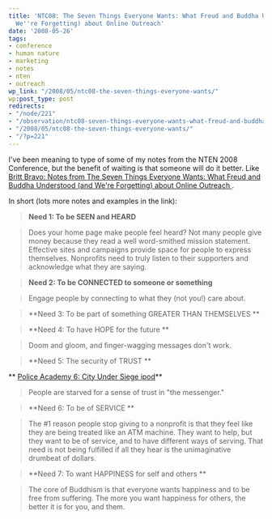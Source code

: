 ```yaml
---
title: 'NTC08: The Seven Things Everyone Wants: What Freud and Buddha Understood (and
  We''re Forgetting) about Online Outreach'
date: '2008-05-26'
tags:
- conference
- human nature
- marketing
- notes
- nten
- outreach
wp_link: "/2008/05/ntc08-the-seven-things-everyone-wants/"
wp:post_type: post
redirects:
- "/node/221"
- "/observation/ntc08-seven-things-everyone-wants-what-freud-and-buddha-understood-and-were-forgetting-a"
- "/2008/05/ntc08-the-seven-things-everyone-wants/"
- "/?p=221"
---
```


I've been meaning to type of some of my notes from the NTEN 2008 Conference, but the benefit of waiting is that someone will do it better. Like [Britt Bravo: Notes from The Seven Things Everyone Wants: What Freud and Buddha Understood (and We're Forgetting) about Online Outreach ](http://havefundogood.blogspot.com/2008/03/notes-from-seven-things-everyone-wants.html).

In short (lots more notes and examples in the link):

>

> **Need 1: To be SEEN and HEARD**

> Does your home page make people feel heard? Not many people give money because they read a well word-smithed mission statement. Effective sites and campaigns provide space for people to express themselves. Nonprofits need to truly listen to their supporters and acknowledge what they are saying.

> **Need 2: To be CONNECTED to someone or something**

> Engage people by connecting to what they (not you!) care about.

> **Need 3: To be part of something GREATER THAN THEMSELVES
**

> **Need 4: To have HOPE for the future
**

> Doom and gloom, and finger-wagging messages don't work.

> **Need 5: The security of TRUST
**

** [Police Academy 6: City Under Siege ipod](http://www.iucn-tftsg.org/?police_academy_6_city_under_siege)**

> People are starved for a sense of trust in "the messenger."

> **Need 6: To be of SERVICE
**

> The #1 reason people stop giving to a nonprofit is that they feel like they are being treated like an ATM machine. They want to help, but they want to be of service, and to have different ways of serving. That need is not being fulfilled if all they hear is the unimaginative drumbeat of dollars.

> **Need 7: To want HAPPINESS for self and others
**

> The core of Buddhism is that everyone wants happiness and to be free from suffering. The more you want happiness for others, the better it is for you, and them.
